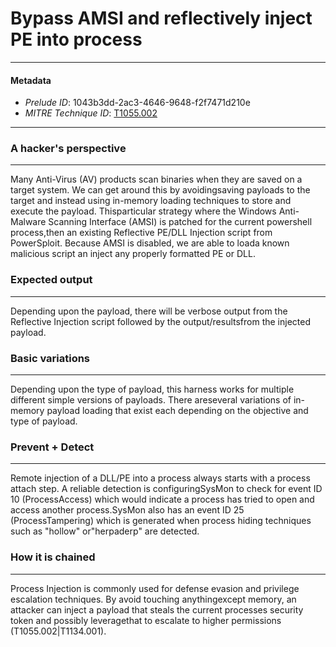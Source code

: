 
# Bypass AMSI and reflectively inject PE into process

---

#### Metadata

- *Prelude ID*: 1043b3dd-2ac3-4646-9648-f2f7471d210e
- *MITRE Technique ID*: [T1055.002](https://attack.mitre.org/techniques/T1055/002)

---

### A hacker's perspective

---

Many Anti-Virus (AV) products scan binaries when they are saved on a target system. We can get around this by avoidingsaving payloads to the target and instead using in-memory loading techniques to store and execute the payload. Thisparticular strategy where the Windows Anti-Malware Scanning Interface (AMSI) is patched for the current powershell process,then an existing Reflective PE/DLL Injection script from PowerSploit. Because AMSI is disabled, we are able to loada known malicious script an inject any properly formatted PE or DLL.

### Expected output

---

Depending upon the payload, there will be verbose output from the Reflective Injection script followed by the output/resultsfrom the injected payload.

### Basic variations

---

Depending upon the type of payload, this harness works for multiple different simple versions of payloads. There areseveral variations of in-memory payload loading that exist each depending on the objective and type of payload.

### Prevent + Detect

---

Remote injection of a DLL/PE into a process always starts with a process attach step. A reliable detection is configuringSysMon to check for event ID 10 (ProcessAccess) which would indicate a process has tried to open and access another process.SysMon also has an event ID 25 (ProcessTampering) which is generated when process hiding techniques such as "hollow" or"herpaderp" are detected.

### How it is chained

---

Process Injection is commonly used for defense evasion and privilege escalation techniques. By avoid touching anythingexcept memory, an attacker can inject a payload that steals the current processes security token and possibly leveragethat to escalate to higher permissions (T1055.002|T1134.001).
